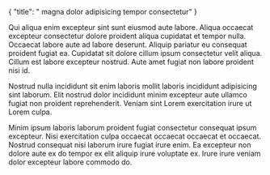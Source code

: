 {
  "title": " magna dolor adipisicing tempor consectetur"
}

Qui aliqua enim excepteur sint sunt eiusmod aute labore. Aliqua occaecat excepteur consectetur dolore proident aliqua cupidatat et tempor nulla. Occaecat labore aute ad labore deserunt. Aliquip pariatur eu consequat proident fugiat ea. Cupidatat sit dolore cillum ipsum consectetur velit aliqua. Cillum est labore excepteur nostrud. Aute amet fugiat non labore proident nisi id.

Nostrud nulla incididunt sit enim laboris mollit laboris incididunt adipisicing sint laborum. Elit nostrud dolor incididunt minim excepteur aute ullamco fugiat non proident reprehenderit. Veniam sint Lorem exercitation irure ut Lorem culpa.

Minim ipsum laboris laborum proident fugiat consectetur consequat ipsum excepteur. Nisi exercitation culpa occaecat occaecat occaecat et occaecat. Nostrud consequat nisi laborum irure fugiat irure enim. Ea excepteur non dolore aute ex do tempor ex elit aliquip irure voluptate ex. Irure irure veniam dolor excepteur labore commodo do.